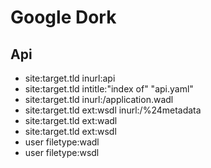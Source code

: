 # Google Dork

## Api
   - site:target.tld inurl:api
   - site:target.tld intitle:"index of" "api.yaml"
   - site:target.tld inurl:/application.wadl
   - site:target.tld ext:wsdl inurl:/%24metadata
   - site:target.tld ext:wadl
   - site:target.tld ext:wsdl
   - user filetype:wadl
   - user filetype:wsdl
